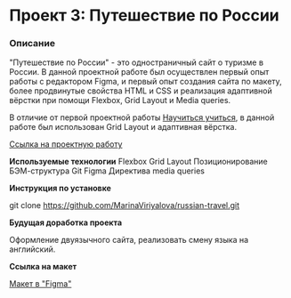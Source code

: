 # Проект 3: Путешествие по России

### Описание

"Путешествие по России" - это одностраничный сайт о туризме в России. В данной проектной работе был осуществлен первый опыт работы с редактором Figma, и первый опыт создания сайта по макету, более продвинутые свойства HTML и CSS и реализация адаптивной вёрстки при помощи Flexbox, Grid Layout и Media queries.

 В отличие от первой проектной работы [Научиться учиться](marinaviriyalova.github.io/how-to-learn), в данной работе был использован Grid Layout и адаптивная вёрстка.

[Ссылка на проектную работу](marinaviriyalova.github.io/russian-travel)

**Используемые технологии**
Flexbox
Grid Layout
Позиционирование
БЭМ-структура
Git
Figma
Директива media queries

**Инструкция по установке**

git clone https://github.com/MarinaViriyalova/russian-travel.git

**Будущая доработка проекта**

Оформление двуязычного сайта, реализовать смену языка на английский.

**Ссылка на макет**

[Макет в "Figma"](https://www.figma.com/file/5S2WSbEFL6awjVWJ0NWL8Q/Sprint-3_-Russia-_-desktop-%2B-mobile?node-id=62863%3A634)
